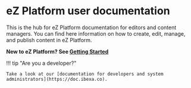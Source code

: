 # eZ Platform user documentation

This is the hub for eZ Platform documentation for editors and content managers.
You can find here information on how to create, edit, manage, and publish content in eZ Platform.

**New to eZ Platform? See [Getting Started](getting_started.md)**

!!! tip "Are you a developer?"

    Take a look at our [documentation for developers and system administrators](https://doc.ibexa.co).
